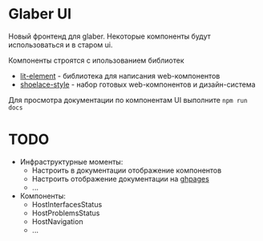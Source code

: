 # Glaber UI

Новый фронтенд для glaber. Некоторые компоненты будут использоваться и в старом ui.

Компоненты строятся с ипользованием библиотек

* [lit-element](https://lit.dev/) - библиотека для написания web-компонентов
* [shoelace-style](https://shoelace.style/) - набор готовых web-компонентов и дизайн-система

Для просмотра документации по компонентам UI выполните ```npm run docs```

# TODO

* Инфраструктурные моменты:
  * Настроить в документации отображение компонентов
  * Настроить отображение документации на [ghpages](https://pages.github.com/)
  * ...
* Компоненты:
  * HostInterfacesStatus
  * HostProblemsStatus
  * HostNavigation
  * ...
